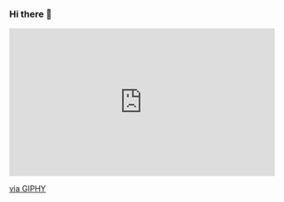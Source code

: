 ### Hi there 👋

<iframe src="https://giphy.com/embed/bAQH7WXKqtIBrPs7sR" width="480" height="268" frameBorder="0" class="giphy-embed" allowFullScreen></iframe><p><a href="https://giphy.com/gifs/scaler-official-sleep-code-coding-bAQH7WXKqtIBrPs7sR">via GIPHY</a></p>

<!--
**Yairys/Yairys** is a ✨ _special_ ✨ repository because its `README.md` (this file) appears on your GitHub profile.

Here are some ideas to get you started:

- 🔭 I’m currently working on ...
- 🌱 I’m currently learning ...
- 👯 I’m looking to collaborate on ...
- 🤔 I’m looking for help with ...
- 💬 Ask me about ...
- 📫 How to reach me: ...
- 😄 Pronouns: ...
- ⚡ Fun fact: ...
-->
